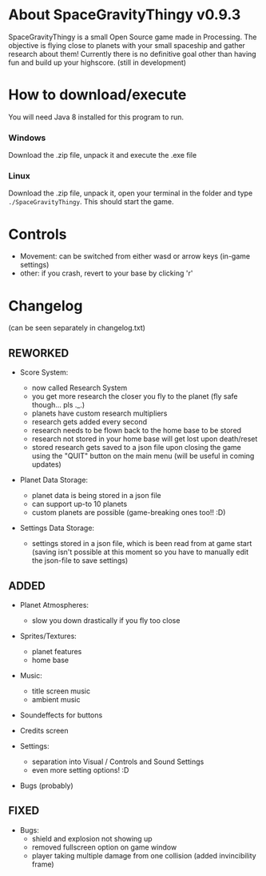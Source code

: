 # About SpaceGravityThingy v0.9.3
SpaceGravityThingy is a small Open Source game made in Processing.
The objective is flying close to planets with your small spaceship and gather research about them! Currently there is no definitive goal other than having fun and build up your highscore.
(still in development)


# How to download/execute
You will need Java 8 installed for this program to run.

### Windows
Download the .zip file, unpack it and execute the .exe file
### Linux
Download the .zip file, unpack it, open your terminal in the folder and type `./SpaceGravityThingy`. This should start the game.


# Controls
* Movement: can be switched from either wasd or arrow keys (in-game settings)
* other: if you crash, revert to your base by clicking 'r'


# Changelog
(can be seen separately in changelog.txt)

## REWORKED
* Score System:
   - now called Research System
   - you get more research the closer you fly to the planet (fly safe though... pls ._.)
   - planets have custom research multipliers
   - research gets added every second
   - research needs to be flown back to the home base to be stored
   - research not stored in your home base will get lost upon death/reset
   - stored research gets saved to a json file upon closing the game using the "QUIT" button on the main menu (will be useful in coming updates)

* Planet Data Storage:
   - planet data is being stored in a json file
   - can support up-to 10 planets
   - custom planets are possible (game-breaking ones too!! :D)

* Settings Data Storage:
   - settings stored in a json file, which is been read from at game start (saving isn't possible at this moment so you have to manually edit the json-file to save settings)


## ADDED
* Planet Atmospheres:
   - slow you down drastically if you fly too close

* Sprites/Textures:
   - planet features
   - home base

* Music:
   - title screen music
   - ambient music

* Soundeffects for buttons

* Credits screen

* Settings:
   - separation into Visual / Controls and Sound Settings
   - even more setting options! :D

* Bugs (probably)


## FIXED
* Bugs:
   - shield and explosion not showing up
   - removed fullscreen option on game window
   - player taking multiple damage from one collision (added invincibility frame)
